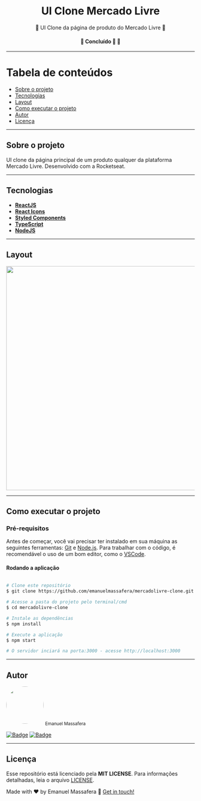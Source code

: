 <h1 align="center">UI Clone Mercado Livre</h1>

<p align="center">🔹 UI Clone da página de produto do Mercado Livre 🔹</p>

<h4 align="center">🚧   Concluído 🚀 🚧</h4>

---

Tabela de conteúdos
=================
<!--ts-->
   * [Sobre o projeto](#-sobre-o-projeto)
   * [Tecnologias](#-tecnologias)
   * [Layout](#-layout)
   * [Como executar o projeto](#-como-executar-o-projeto)
   * [Autor](#-autor)
   * [Licença](#-licenca)
<!--te-->

---

## Sobre o projeto <a name="-sobre-o-projeto" style="text-decoration:none"></a>

UI clone da página principal de um produto qualquer da plataforma Mercado Livre. Desenvolvido com a Rocketseat. 

---

## Tecnologias <a name="-tecnologias" style="text-decoration:none"></a>

- **[ReactJS](https://reactjs.org/)**
- **[React Icons](https://react-icons.github.io/react-icons/)**
- **[Styled Components](https://styled-components.com/)**
- **[TypeScript](https://www.typescriptlang.org/)**
- **[NodeJS](https://nodejs.org/en/)**

---

## Layout <a name="-layout" style="text-decoration:none"></a>

<img alt="" src="./public/UIClone-MercadoLivre.gif" width="600px"/>

---

## Como executar o projeto <a name="-como-executar-o-projeto" style="text-decoration:none"></a>

### Pré-requisitos

Antes de começar, você vai precisar ter instalado em sua máquina as seguintes ferramentas:
[Git](https://git-scm.com) e [Node.js](https://nodejs.org/en/). Para trabalhar com o código, é recomendável o uso de um bom editor, como o [VSCode](https://code.visualstudio.com/).

#### Rodando a aplicação

```bash

# Clone este repositório
$ git clone https://github.com/emanuelmassafera/mercadolivre-clone.git

# Acesse a pasta do projeto pelo terminal/cmd
$ cd mercadolivre-clone

# Instale as dependências
$ npm install

# Execute a aplicação
$ npm start

# O servidor inciará na porta:3000 - acesse http://localhost:3000

```
---

## Autor <a name="-autor" style="text-decoration:none"></a>

<img style="border-radius: 50%;" src="https://avatars1.githubusercontent.com/u/65625500?s=460&u=eb9e300de61698fc8531949a451ce2f0e9da46f9&v=4" width="100px;" alt=""/>
<sub>Emanuel Massafera</sub>

<b></b>

[![Badge](https://img.shields.io/static/v1?label=&message=Emanuel&color=blue&style=flat-square&logo=Linkedin&logoColor=white&link=https://www.linkedin.com/in/emanuelmassafera/)](https://www.linkedin.com/in/emanuelmassafera/) [![Badge](https://img.shields.io/static/v1?label=&message=emanuel301@live.com&color=0078D4&style=flat-square&logo=Microsoft-Outlook&logoColor=white&link=mailto:emanuel301@live.com)](mailto:emanuel301@live.com)

---

## Licença <a name="-licenca" style="text-decoration:none"></a>

Esse repositório está licenciado pela **MIT LICENSE**. Para informações detalhadas, leia o arquivo [LICENSE](https://github.com/emanuelmassafera/mercadolivre-clone/blob/master/LICENSE). 

Made with ♥ by Emanuel Massafera :wave: [Get in touch!](https://www.linkedin.com/in/emanuelmassafera/)
